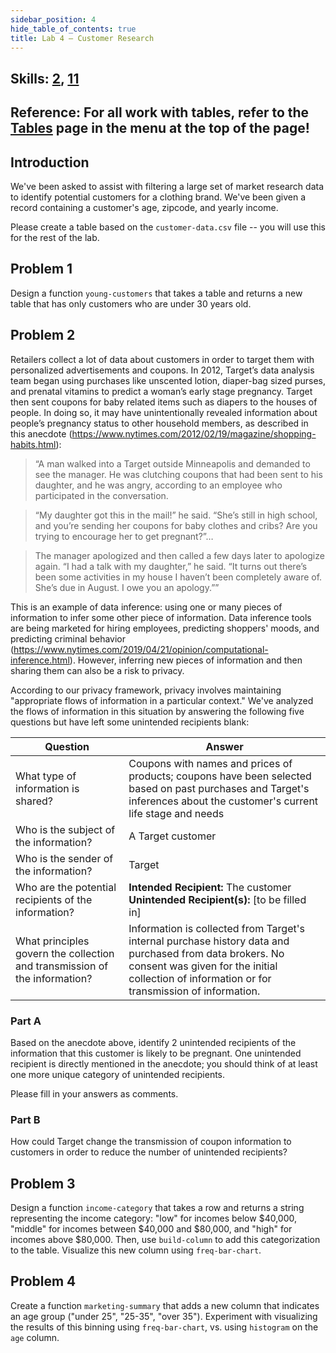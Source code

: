 ```yaml
---
sidebar_position: 4
hide_table_of_contents: true
title: Lab 4 — Customer Research
---
```


## Skills: [2](</skills/#(2)>), [11](</skills/#(11)>)

## Reference: For all work with tables, refer to the [Tables](/tables) page in the menu at the top of the page!

## Introduction

We've been asked to assist with filtering a large set of market research data to identify potential customers for a clothing brand. We've been given a record containing a customer's age, zipcode, and yearly income.

Please create a table based on the `customer-data.csv` file -- you will use this for the rest of the lab.

## Problem 1

Design a function `young-customers` that takes a table and returns a new table that has only customers who are under 30 years old.

## Problem 2

Retailers collect a lot of data about customers in order to target them with personalized advertisements and coupons. In 2012, Target’s data analysis team began using purchases like unscented lotion, diaper-bag sized purses, and prenatal vitamins to predict a woman’s early stage pregnancy. Target then sent coupons for baby related items such as diapers to the houses of people. In doing so, it may have unintentionally revealed information about people’s pregnancy status to other household members, as described in this anecdote (https://www.nytimes.com/2012/02/19/magazine/shopping-habits.html):

> “A man walked into a Target outside Minneapolis and demanded to see the manager. He was clutching coupons that had been sent to his daughter, and he was angry, according to an employee who participated in the conversation.

> “My daughter got this in the mail!” he said. “She’s still in high school, and you’re sending her coupons for baby clothes and cribs? Are you trying to encourage her to get pregnant?”…

> The manager apologized and then called a few days later to apologize again. “I had a talk with my daughter,” he said. “It turns out there’s been some activities in my house I haven’t been completely aware of. She’s due in August. I owe you an apology.””

This is an example of data inference: using one or many pieces of information to infer some other piece of information. Data inference tools are being marketed for hiring employees, predicting shoppers' moods, and predicting criminal behavior (https://www.nytimes.com/2019/04/21/opinion/computational-inference.html).
However, inferring new pieces of information and then sharing them can also be a risk to privacy.

According to our privacy framework, privacy involves maintaining "appropriate flows of information in a particular context." We've analyzed the flows of information in this situation by answering the following five questions but have left some unintended recipients blank:

| Question | Answer |
| -- | -- |
| What type of information is shared? | Coupons with names and prices of products; coupons have been selected based on past purchases and Target's inferences about the customer's current life stage and needs |
| Who is the subject of the information? | A Target customer |
| Who is the sender of the information? | Target |
| Who are the potential recipients of the information? | **Intended Recipient:** The customer<br/>**Unintended Recipient(s):** [to be filled in] |
| What principles govern the collection and transmission of the information? | Information is collected from Target's internal purchase history data and purchased from data brokers. No consent was given for the initial collection of information or for transmission of information. |

### Part A

Based on the anecdote above, identify 2 unintended recipients of the information that this customer is likely to be pregnant. One unintended recipient is directly mentioned in the anecdote; you should think of at least one more unique category of unintended recipients.

Please fill in your answers as comments.

### Part B

How could Target change the transmission of coupon information to customers in order to reduce the number of unintended recipients?

## Problem 3

Design a function `income-category` that takes a row and returns a string representing the income category: "low" for incomes below $40,000, "middle" for incomes between $40,000 and $80,000, and "high" for incomes above $80,000.
Then, use `build-column` to add this categorization to the table. Visualize this new column using `freq-bar-chart`.

## Problem 4

Create a function `marketing-summary` that adds a new column that indicates an age group ("under 25", "25-35", "over 35"). Experiment with visualizing the results of this binning using `freq-bar-chart`, vs. using `histogram` on the `age` column.
